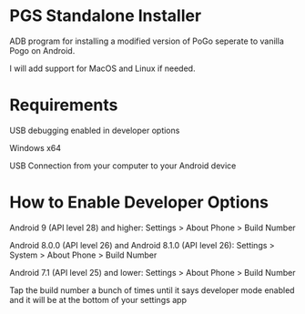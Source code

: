 # PGS Standalone Installer
 ADB program for installing a modified version of PoGo seperate to vanilla Pogo on Android. 
 
 I will add support for MacOS and Linux if needed.

# Requirements
 USB debugging enabled in developer options
 
 Windows x64 
 
 USB Connection from your computer to your Android device
 
 
# How to Enable Developer Options
 Android 9 (API level 28) and higher: Settings > About Phone > Build Number
 
 Android 8.0.0 (API level 26) and Android 8.1.0 (API level 26): Settings > System > About Phone > Build Number
 
 Android 7.1 (API level 25) and lower: Settings > About Phone > Build Number
 
 Tap the build number a bunch of times until it says developer mode enabled and it will be at the bottom of your settings app
